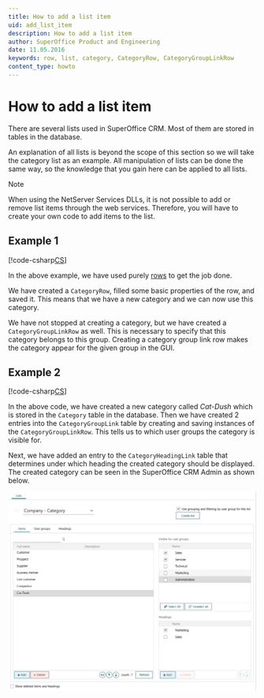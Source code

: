 ```yaml
---
title: How to add a list item
uid: add_list_item
description: How to add a list item
author: SuperOffice Product and Engineering
date: 11.05.2016
keywords: row, list, category, CategoryRow, CategoryGroupLinkRow
content_type: howto
---
```


# How to add a list item

There are several lists used in SuperOffice CRM. Most of them are stored in tables in the database.

An explanation of all lists is beyond the scope of this section so we will take the category list as an example. All manipulation of lists can be done the same way, so the knowledge that you gain here can be applied to all lists.

> [!NOTE]
> When using the NetServer Services DLLs, it is not possible to add or remove list items through the web services. Therefore, you will have to create your own code to add items to the list.

## Example 1

[!code-csharp[CS](../includes/add-listitem-1.cs)]

In the above example, we have used purely [rows][1] to get the job done.

We have created a `CategoryRow`, filled some basic properties of the row, and saved it. This means that we have a new category and we can now use this category.

We have not stopped at creating a category, but we have created a `CategoryGroupLinkRow` as well. This is necessary to specify that this category belongs to this group. Creating a category group link row makes the category appear for the given group in the GUI.

## Example 2

[!code-csharp[CS](../includes/add-listitem-2.cs)]

In the above code, we have created a new category called *Cat-Dush* which is stored in the `Category` table in the database. Then we have created 2 entries into the `CategoryGroupLink` table by creating and saving instances of the `CategoryGroupLinkRow`. This tells us to which user groups the category is visible for.

Next, we have added an entry to the `CategoryHeadingLink` table that determines under which heading the created category should be displayed. The created category can be seen in the SuperOffice CRM Admin as shown below.

![Category page -screenshot][img1]

<!-- Referenced links -->
[1]: ../../row/index.md

<!-- Referenced images -->
[img1]: ../media/cat-dush.png
